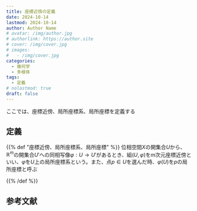 ```yaml
---
title: 座標近傍の定義
date: 2024-10-14
lastmod: 2024-10-14
author: Author Name
# avatar: /img/author.jpg
# authorlink: https://author.site
# cover: /img/cover.jpg
# images:
#   - /img/cover.jpg
categories:
  - 幾何学
  - 多様体
tags:
  - 定義
# nolastmod: true
draft: false
---
```


ここでは、座標近傍、局所座標系、局所座標を定義する

<!--more-->

## 定義

{{% def "座標近傍、局所座標系、局所座標" %}}
位相空間$X$の開集合$U$から、$\mathbb{R}^m$の開集合$U'$への同相写像$\varphi:U \to U'$があるとき、組$(U,\varphi)$を$m$次元座標近傍といい、$\varphi$を$U$上の局所座標系という。また、点$p \in U$を選んだ時、$\varphi(U)$を$p$の局所座標と呼ぶ

{{% /def %}}

## 参考文献
